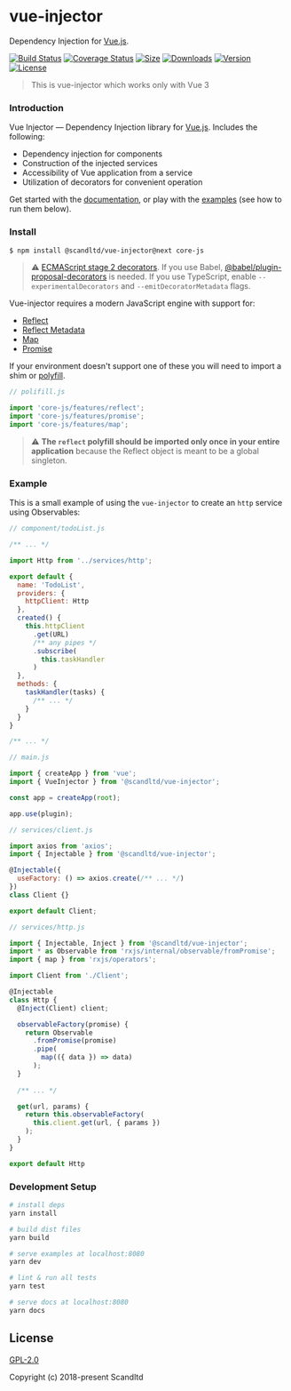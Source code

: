 # vue-injector
Dependency Injection for [Vue.js](http://vuejs.org). 

[![Build Status](https://img.shields.io/circleci/project/github/Scandltd/vue-injector/master.svg?longCache=true&style=flat-square)](https://circleci.com/gh/Scandltd/vue-injector)
[![Coverage Status](https://img.shields.io/coveralls/github/Scandltd/vue-injector?style=flat-square)](https://coveralls.io/github/Scandltd/vue-injector)
[![Size](https://img.shields.io/bundlephobia/minzip/@scandltd/vue-injector.svg?style=flat-square)](https://www.npmjs.com/package/@scandltd/vue-injector)
[![Downloads](https://img.shields.io/npm/dt/@scandltd/vue-injector.svg?longCache=true&style=flat-square)](https://www.npmjs.com/package/@scandltd/vue-injector)
[![Version](https://img.shields.io/npm/v/@scandltd/vue-injector.svg?longCache=true&style=flat-square)](https://www.npmjs.com/package/@scandltd/vue-injector)
[![License](https://img.shields.io/npm/l/@scandltd/vue-injector.svg?longCache=true&style=flat-square)](https://www.npmjs.com/package/@scandltd/vue-injector)

> This is vue-injector which works only with Vue 3

### Introduction

Vue Injector — Dependency Injection library for [Vue.js](https://ru.vuejs.org/). Includes the following:

- Dependency injection for components
- Construction of the injected services
- Accessibility of Vue application from a service
- Utilization of decorators for convenient operation

Get started with the [documentation](https://vue-injector.next.netlify.com/guide/), or play with the [examples](https://github.com/Scandltd/vue-injector/tree/next/examples) (see how to run them below).

### Install

```bash 
$ npm install @scandltd/vue-injector@next core-js
```

> :warning:
[ECMAScript stage 2 decorators](https://github.com/tc39/proposal-decorators).
If you use Babel, [@babel/plugin-proposal-decorators](https://github.com/babel/babel/tree/master/packages/babel-plugin-proposal-decorators) is needed.
If you use TypeScript, enable `--experimentalDecorators` and `--emitDecoratorMetadata` flags.

Vue-injector requires a modern JavaScript engine with support for:

- [Reflect](https://developer.mozilla.org/ru/docs/Web/JavaScript/Reference/Global_Objects/Reflect)
- [Reflect Metadata](https://rbuckton.github.io/reflect-metadata/)
- [Map](https://developer.mozilla.org/en-US/docs/Web/JavaScript/Reference/Global_Objects/Map)
- [Promise](https://developer.mozilla.org/en-US/docs/Web/JavaScript/Reference/Global_Objects/Promise)

If your environment doesn't support one of these you will need to import a shim or [polyfill](https://github.com/zloirock/core-js/).

```js
// polifill.js

import 'core-js/features/reflect';
import 'core-js/features/promise';
import 'core-js/features/map';
```

> :warning: **The `reflect` polyfill should be imported only once in your entire application** because the Reflect object is meant to be a global singleton.

### Example

This is a small example of using the `vue-injector` to create an `http` service using Observables:

```js
// component/todoList.js

/** ... */

import Http from '../services/http';

export default {
  name: 'TodoList',
  providers: {
    httpClient: Http
  },
  created() {
    this.httpClient
      .get(URL)
      /** any pipes */
      .subscribe(
        this.taskHandler
      )
  },
  methods: {
    taskHandler(tasks) {
      /** ... */
    }
  }
}

/** ... */

```

```js
// main.js

import { createApp } from 'vue';
import { VueInjector } from '@scandltd/vue-injector';

const app = createApp(root);

app.use(plugin);

```

```js
// services/client.js

import axios from 'axios';
import { Injectable } from '@scandltd/vue-injector';

@Injectable({
  useFactory: () => axios.create(/** ... */)
})
class Client {}

export default Client;

```

```js
// services/http.js

import { Injectable, Inject } from '@scandltd/vue-injector';
import * as Observable from 'rxjs/internal/observable/fromPromise';
import { map } from 'rxjs/operators';

import Client from './Client';

@Injectable
class Http {
  @Inject(Client) client;

  observableFactory(promise) {
    return Observable
      .fromPromise(promise)
      .pipe(
        map(({ data }) => data)
      );
  }
  
  /** ... */

  get(url, params) {
    return this.observableFactory(
      this.client.get(url, { params })
    );
  }
}

export default Http

```


### Development Setup

``` bash
# install deps
yarn install

# build dist files
yarn build

# serve examples at localhost:8080
yarn dev

# lint & run all tests
yarn test

# serve docs at localhost:8080
yarn docs
```

## License

[GPL-2.0](https://opensource.org/licenses/GPL-2.0)

Copyright (c) 2018-present Scandltd


